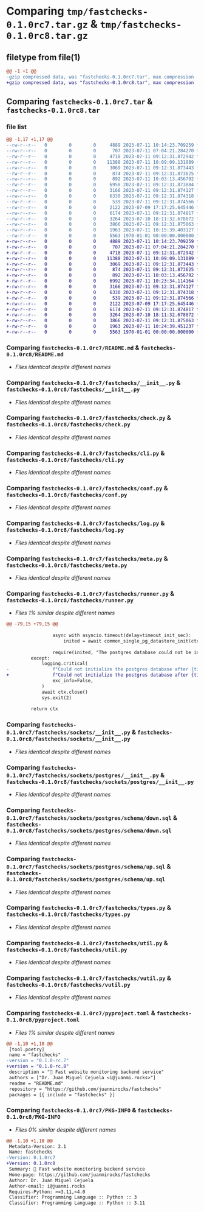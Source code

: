 # Comparing `tmp/fastchecks-0.1.0rc7.tar.gz` & `tmp/fastchecks-0.1.0rc8.tar.gz`

## filetype from file(1)

```diff
@@ -1 +1 @@
-gzip compressed data, was "fastchecks-0.1.0rc7.tar", max compression
+gzip compressed data, was "fastchecks-0.1.0rc8.tar", max compression
```

## Comparing `fastchecks-0.1.0rc7.tar` & `fastchecks-0.1.0rc8.tar`

### file list

```diff
@@ -1,17 +1,17 @@
--rw-r--r--   0        0        0     4889 2023-07-11 10:14:23.709259 fastchecks-0.1.0rc7/README.md
--rw-r--r--   0        0        0      707 2023-07-11 07:04:21.284270 fastchecks-0.1.0rc7/fastchecks/__init__.py
--rw-r--r--   0        0        0     4718 2023-07-11 09:12:31.872942 fastchecks-0.1.0rc7/fastchecks/check.py
--rw-r--r--   0        0        0    11388 2023-07-11 10:09:09.131089 fastchecks-0.1.0rc7/fastchecks/cli.py
--rw-r--r--   0        0        0     3069 2023-07-11 09:12:31.873443 fastchecks-0.1.0rc7/fastchecks/conf.py
--rw-r--r--   0        0        0      874 2023-07-11 09:12:31.873625 fastchecks-0.1.0rc7/fastchecks/log.py
--rw-r--r--   0        0        0      892 2023-07-11 10:03:13.456792 fastchecks-0.1.0rc7/fastchecks/meta.py
--rw-r--r--   0        0        0     6958 2023-07-11 09:12:31.873884 fastchecks-0.1.0rc7/fastchecks/runner.py
--rw-r--r--   0        0        0     3166 2023-07-11 09:12:31.874127 fastchecks-0.1.0rc7/fastchecks/sockets/__init__.py
--rw-r--r--   0        0        0     6330 2023-07-11 09:12:31.874318 fastchecks-0.1.0rc7/fastchecks/sockets/postgres/__init__.py
--rw-r--r--   0        0        0      539 2023-07-11 09:12:31.874566 fastchecks-0.1.0rc7/fastchecks/sockets/postgres/schema/down.sql
--rw-r--r--   0        0        0     2122 2023-07-09 17:17:25.645446 fastchecks-0.1.0rc7/fastchecks/sockets/postgres/schema/up.sql
--rw-r--r--   0        0        0     6174 2023-07-11 09:12:31.874817 fastchecks-0.1.0rc7/fastchecks/types.py
--rw-r--r--   0        0        0     3264 2023-07-10 18:11:32.678072 fastchecks-0.1.0rc7/fastchecks/util.py
--rw-r--r--   0        0        0     3866 2023-07-11 09:12:31.875063 fastchecks-0.1.0rc7/fastchecks/vutil.py
--rw-r--r--   0        0        0     1963 2023-07-11 10:15:39.403127 fastchecks-0.1.0rc7/pyproject.toml
--rw-r--r--   0        0        0     5563 1970-01-01 00:00:00.000000 fastchecks-0.1.0rc7/PKG-INFO
+-rw-r--r--   0        0        0     4889 2023-07-11 10:14:23.709259 fastchecks-0.1.0rc8/README.md
+-rw-r--r--   0        0        0      707 2023-07-11 07:04:21.284270 fastchecks-0.1.0rc8/fastchecks/__init__.py
+-rw-r--r--   0        0        0     4718 2023-07-11 09:12:31.872942 fastchecks-0.1.0rc8/fastchecks/check.py
+-rw-r--r--   0        0        0    11388 2023-07-11 10:09:09.131089 fastchecks-0.1.0rc8/fastchecks/cli.py
+-rw-r--r--   0        0        0     3069 2023-07-11 09:12:31.873443 fastchecks-0.1.0rc8/fastchecks/conf.py
+-rw-r--r--   0        0        0      874 2023-07-11 09:12:31.873625 fastchecks-0.1.0rc8/fastchecks/log.py
+-rw-r--r--   0        0        0      892 2023-07-11 10:03:13.456792 fastchecks-0.1.0rc8/fastchecks/meta.py
+-rw-r--r--   0        0        0     6992 2023-07-11 10:23:34.114164 fastchecks-0.1.0rc8/fastchecks/runner.py
+-rw-r--r--   0        0        0     3166 2023-07-11 09:12:31.874127 fastchecks-0.1.0rc8/fastchecks/sockets/__init__.py
+-rw-r--r--   0        0        0     6330 2023-07-11 09:12:31.874318 fastchecks-0.1.0rc8/fastchecks/sockets/postgres/__init__.py
+-rw-r--r--   0        0        0      539 2023-07-11 09:12:31.874566 fastchecks-0.1.0rc8/fastchecks/sockets/postgres/schema/down.sql
+-rw-r--r--   0        0        0     2122 2023-07-09 17:17:25.645446 fastchecks-0.1.0rc8/fastchecks/sockets/postgres/schema/up.sql
+-rw-r--r--   0        0        0     6174 2023-07-11 09:12:31.874817 fastchecks-0.1.0rc8/fastchecks/types.py
+-rw-r--r--   0        0        0     3264 2023-07-10 18:11:32.678072 fastchecks-0.1.0rc8/fastchecks/util.py
+-rw-r--r--   0        0        0     3866 2023-07-11 09:12:31.875063 fastchecks-0.1.0rc8/fastchecks/vutil.py
+-rw-r--r--   0        0        0     1963 2023-07-11 10:24:39.451237 fastchecks-0.1.0rc8/pyproject.toml
+-rw-r--r--   0        0        0     5563 1970-01-01 00:00:00.000000 fastchecks-0.1.0rc8/PKG-INFO
```

### Comparing `fastchecks-0.1.0rc7/README.md` & `fastchecks-0.1.0rc8/README.md`

 * *Files identical despite different names*

### Comparing `fastchecks-0.1.0rc7/fastchecks/__init__.py` & `fastchecks-0.1.0rc8/fastchecks/__init__.py`

 * *Files identical despite different names*

### Comparing `fastchecks-0.1.0rc7/fastchecks/check.py` & `fastchecks-0.1.0rc8/fastchecks/check.py`

 * *Files identical despite different names*

### Comparing `fastchecks-0.1.0rc7/fastchecks/cli.py` & `fastchecks-0.1.0rc8/fastchecks/cli.py`

 * *Files identical despite different names*

### Comparing `fastchecks-0.1.0rc7/fastchecks/conf.py` & `fastchecks-0.1.0rc8/fastchecks/conf.py`

 * *Files identical despite different names*

### Comparing `fastchecks-0.1.0rc7/fastchecks/log.py` & `fastchecks-0.1.0rc8/fastchecks/log.py`

 * *Files identical despite different names*

### Comparing `fastchecks-0.1.0rc7/fastchecks/meta.py` & `fastchecks-0.1.0rc8/fastchecks/meta.py`

 * *Files identical despite different names*

### Comparing `fastchecks-0.1.0rc7/fastchecks/runner.py` & `fastchecks-0.1.0rc8/fastchecks/runner.py`

 * *Files 1% similar despite different names*

```diff
@@ -79,15 +79,15 @@
 
                 async with asyncio.timeout(delay=timeout_init_sec):
                     inited = await common_single_pg_datastore_init(ctx.checks._pool, timeout=timeout_init_sec)
 
                 require(inited, "The postgres database could not be initialized")
         except:
             logging.critical(
-                f"Could not initialize the postgres database after {timeout_init_sec}s -- does the DB exist?",
+                f"Could not initialize the postgres database after {timeout_init_sec}s -- does the DB exist or do you have enough permissions?",
                 exc_info=False,
             )
             await ctx.close()
             sys.exit(2)
 
         return ctx
```

### Comparing `fastchecks-0.1.0rc7/fastchecks/sockets/__init__.py` & `fastchecks-0.1.0rc8/fastchecks/sockets/__init__.py`

 * *Files identical despite different names*

### Comparing `fastchecks-0.1.0rc7/fastchecks/sockets/postgres/__init__.py` & `fastchecks-0.1.0rc8/fastchecks/sockets/postgres/__init__.py`

 * *Files identical despite different names*

### Comparing `fastchecks-0.1.0rc7/fastchecks/sockets/postgres/schema/down.sql` & `fastchecks-0.1.0rc8/fastchecks/sockets/postgres/schema/down.sql`

 * *Files identical despite different names*

### Comparing `fastchecks-0.1.0rc7/fastchecks/sockets/postgres/schema/up.sql` & `fastchecks-0.1.0rc8/fastchecks/sockets/postgres/schema/up.sql`

 * *Files identical despite different names*

### Comparing `fastchecks-0.1.0rc7/fastchecks/types.py` & `fastchecks-0.1.0rc8/fastchecks/types.py`

 * *Files identical despite different names*

### Comparing `fastchecks-0.1.0rc7/fastchecks/util.py` & `fastchecks-0.1.0rc8/fastchecks/util.py`

 * *Files identical despite different names*

### Comparing `fastchecks-0.1.0rc7/fastchecks/vutil.py` & `fastchecks-0.1.0rc8/fastchecks/vutil.py`

 * *Files identical despite different names*

### Comparing `fastchecks-0.1.0rc7/pyproject.toml` & `fastchecks-0.1.0rc8/pyproject.toml`

 * *Files 1% similar despite different names*

```diff
@@ -1,10 +1,10 @@
 [tool.poetry]
 name = "fastchecks"
-version = "0.1.0-rc.7"
+version = "0.1.0-rc.8"
 description = "🚥 Fast website monitoring backend service"
 authors = ["Dr. Juan Miguel Cejuela <i@juanmi.rocks>"]
 readme = "README.md"
 repository = "https://github.com/juanmirocks/fastchecks"
 packages = [{ include = "fastchecks" }]
```

### Comparing `fastchecks-0.1.0rc7/PKG-INFO` & `fastchecks-0.1.0rc8/PKG-INFO`

 * *Files 0% similar despite different names*

```diff
@@ -1,10 +1,10 @@
 Metadata-Version: 2.1
 Name: fastchecks
-Version: 0.1.0rc7
+Version: 0.1.0rc8
 Summary: 🚥 Fast website monitoring backend service
 Home-page: https://github.com/juanmirocks/fastchecks
 Author: Dr. Juan Miguel Cejuela
 Author-email: i@juanmi.rocks
 Requires-Python: >=3.11,<4.0
 Classifier: Programming Language :: Python :: 3
 Classifier: Programming Language :: Python :: 3.11
```

